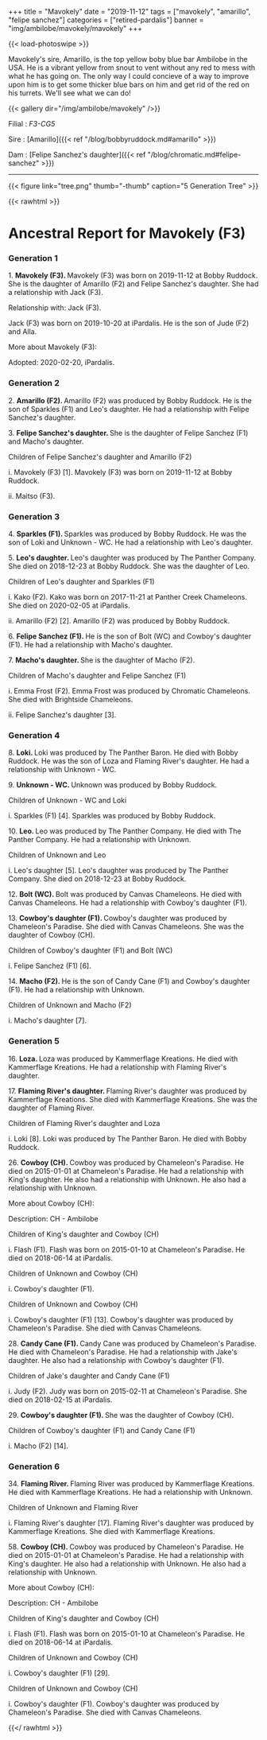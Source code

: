 +++
title = "Mavokely"
date = "2019-11-12"
tags = ["mavokely", "amarillo", "felipe sanchez"]
categories = ["retired-pardalis"]
banner = "img/ambilobe/mavokely/mavokely"
+++

{{< load-photoswipe >}}

Mavokely's sire, Amarillo, is the top yellow boby blue bar Ambilobe in the USA. He is a vibrant yellow from snout to vent without any red to mess with what he has going on. The only way I could concieve of a way to improve upon him is to get some thicker blue bars on him and get rid of the red on his turrets. We'll see what we can do!

{{< gallery dir="/img/ambilobe/mavokely" />}}

Filial
: *F3-CG5*

Sire
: [Amarillo]({{< ref "/blog/bobbyruddock.md#amarillo" >}})

Dam
: [Felipe Sanchez's daughter]({{< ref "/blog/chromatic.md#felipe-sanchez" >}})

---

{{< figure link="tree.png" thumb="-thumb" caption="5 Generation Tree" >}}

{{< rawhtml >}} 
<div id="grampstextdoc">
  <div id="header">
    <h1>Ancestral Report for Mavokely (F3)</h1>
  </div>
  <h3>Generation 1</h3>
  <img align="right" alt="" border="0" src="ismavokely.jpg" />
  <p>1. <strong>Mavokely (F3). </strong>Mavokely (F3) was born on 2019-11-12 at Bobby Ruddock.  She is the daughter of Amarillo (F2) and Felipe Sanchez's daughter. She had a relationship with Jack (F3). </p>
  <p />Relationship with: Jack (F3).</p>
  <p>Jack (F3) was born on 2019-10-20 at iPardalis.  He is the son of Jude (F2) and Alla. </p>
  <p>More about Mavokely (F3):</p>
  <p>Adopted: 2020-02-20, iPardalis.  </p>
  <h3>Generation 2</h3>
  <img align="right" alt="" border="0" src="isamarillo.jpg" />
  <p>2. <strong>Amarillo (F2). </strong>Amarillo (F2) was produced by Bobby Ruddock.  He is the son of Sparkles (F1) and Leo's daughter. He had a relationship with Felipe Sanchez's daughter. </p>
  <p>3. <strong>Felipe Sanchez's daughter. </strong>She is the daughter of Felipe Sanchez (F1) and Macho's daughter. </p>
  <p>Children of Felipe Sanchez's daughter and Amarillo (F2)</p>
  <p>i. Mavokely (F3) [1]. Mavokely (F3) was born on 2019-11-12 at Bobby Ruddock.  </p>
  <p>ii. Maitso (F3). </p>
  <h3>Generation 3</h3>
  <img align="right" alt="" border="0" src="issparkles2.jpg" />
  <p>4. <strong>Sparkles (F1). </strong>Sparkles was produced by Bobby Ruddock.  He was the son of Loki and Unknown - WC. He had a relationship with Leo's daughter. </p>
  <p>5. <strong>Leo's daughter. </strong>Leo's daughter was produced by The Panther Company.  She died on 2018-12-23 at Bobby Ruddock.  She was the daughter of Leo. </p>
  <p>Children of Leo's daughter and Sparkles (F1)</p>
  <p>i. Kako (F2). Kako was born on 2017-11-21 at Panther Creek Chameleons.  She died on 2020-02-05 at iPardalis.  </p>
  <p>ii. Amarillo (F2) [2]. Amarillo (F2) was produced by Bobby Ruddock.  </p>
  <img align="right" alt="" border="0" src="isfelipe.jpg" />
  <p>6. <strong>Felipe Sanchez (F1). </strong>He is the son of Bolt (WC) and Cowboy's daughter (F1). He had a relationship with Macho's daughter. </p>
  <p>7. <strong>Macho's daughter. </strong>She is the daughter of Macho (F2). </p>
  <p>Children of Macho's daughter and Felipe Sanchez (F1)</p>
  <p>i. Emma Frost (F2). Emma Frost was produced by Chromatic Chameleons.  She died with Brightside Chameleons.  </p>
  <p>ii. Felipe Sanchez's daughter [3]. </p>
  <h3>Generation 4</h3>
  <img align="right" alt="" border="0" src="isloki.jpg" />
  <p>8. <strong>Loki. </strong>Loki was produced by The Panther Baron.  He died with Bobby Ruddock.  He was the son of Loza and Flaming River's daughter. He had a relationship with Unknown - WC. </p>
  <p>9. <strong>Unknown - WC. </strong>Unknown was produced by Bobby Ruddock.  </p>
  <p>Children of Unknown - WC and Loki</p>
  <p>i. Sparkles (F1) [4]. Sparkles was produced by Bobby Ruddock.  </p>
  <img align="right" alt="" border="0" src="isLeo1.jpg" />
  <p>10. <strong>Leo. </strong>Leo was produced by The Panther Company.  He died with The Panther Company.  He had a relationship with Unknown. </p>
  <p>Children of Unknown and Leo</p>
  <p>i. Leo's daughter [5]. Leo's daughter was produced by The Panther Company.  She died on 2018-12-23 at Bobby Ruddock.  </p>
  <img align="right" alt="" border="0" src="isbolt.jpg" />
  <p>12. <strong>Bolt (WC). </strong>Bolt was produced by Canvas Chameleons.  He died with Canvas Chameleons.  He had a relationship with Cowboy's daughter (F1). </p>
  <p>13. <strong>Cowboy's daughter (F1). </strong>Cowboy's daughter was produced by Chameleon's Paradise.  She died with Canvas Chameleons.  She was the daughter of Cowboy (CH). </p>
  <p>Children of Cowboy's daughter (F1) and Bolt (WC)</p>
  <p>i. Felipe Sanchez (F1) [6]. </p>
  <img align="right" alt="" border="0" src="ismacho.jpg" />
  <p>14. <strong>Macho (F2). </strong>He is the son of Candy Cane (F1) and Cowboy's daughter (F1). He had a relationship with Unknown. </p>
  <p>Children of Unknown and Macho (F2)</p>
  <p>i. Macho's daughter [7]. </p>
  <h3>Generation 5</h3>
  <img align="right" alt="" border="0" src="isloza.jpg" />
  <p>16. <strong>Loza. </strong>Loza was produced by Kammerflage Kreations.  He died with Kammerflage Kreations.  He had a relationship with Flaming River's daughter. </p>
  <p>17. <strong>Flaming River's daughter. </strong>Flaming River's daughter was produced by Kammerflage Kreations.  She died with Kammerflage Kreations.  She was the daughter of Flaming River. </p>
  <p>Children of Flaming River's daughter and Loza</p>
  <p>i. Loki [8]. Loki was produced by The Panther Baron.  He died with Bobby Ruddock.  </p>
  <img align="right" alt="" border="0" src="isCowboy.jpg" />
  <p>26. <strong>Cowboy (CH). </strong>Cowboy was produced by Chameleon's Paradise.  He died on 2015-01-01 at Chameleon's Paradise.  He had a relationship with King's daughter. He also had a relationship with Unknown. He also had a relationship with Unknown. </p>
  <p>More about Cowboy (CH):</p>
  <p>Description: CH - Ambilobe</p>
  <p>Children of King's daughter and Cowboy (CH)</p>
  <p>i. Flash (F1). Flash was born on 2015-01-10 at Chameleon's Paradise.  He died on 2018-06-14 at iPardalis.  </p>
  <p>Children of Unknown and Cowboy (CH)</p>
  <p>i. Cowboy's daughter (F1). </p>
  <p>Children of Unknown and Cowboy (CH)</p>
  <p>i. Cowboy's daughter (F1) [13]. Cowboy's daughter was produced by Chameleon's Paradise.  She died with Canvas Chameleons.  </p>
  <img align="right" alt="" border="0" src="isCandy Cane.jpg" />
  <p>28. <strong>Candy Cane (F1). </strong>Candy Cane was produced by Chameleon's Paradise.  He died with Chameleon's Paradise.  He had a relationship with Jake's daughter. He also had a relationship with Cowboy's daughter (F1). </p>
  <p>Children of Jake's daughter and Candy Cane (F1)</p>
  <p>i. Judy (F2). Judy was born on 2015-02-11 at Chameleon's Paradise.  She died on 2018-02-15 at iPardalis.  </p>
  <p>29. <strong>Cowboy's daughter (F1). </strong>She was the daughter of Cowboy (CH). </p>
  <p>Children of Cowboy's daughter (F1) and Candy Cane (F1)</p>
  <p>i. Macho (F2) [14]. </p>
  <h3>Generation 6</h3>
  <img align="right" alt="" border="0" src="isFlamingRiver.jpg" />
  <p>34. <strong>Flaming River. </strong>Flaming River was produced by Kammerflage Kreations.  He died with Kammerflage Kreations.  He had a relationship with Unknown. </p>
  <p>Children of Unknown and Flaming River</p>
  <p>i. Flaming River's daughter [17]. Flaming River's daughter was produced by Kammerflage Kreations.  She died with Kammerflage Kreations.  </p>
  <img align="right" alt="" border="0" src="isCowboy.jpg" />
  <p>58. <strong>Cowboy (CH). </strong>Cowboy was produced by Chameleon's Paradise.  He died on 2015-01-01 at Chameleon's Paradise.  He had a relationship with King's daughter. He also had a relationship with Unknown. He also had a relationship with Unknown. </p>
  <p>More about Cowboy (CH):</p>
  <p>Description: CH - Ambilobe</p>
  <p>Children of King's daughter and Cowboy (CH)</p>
  <p>i. Flash (F1). Flash was born on 2015-01-10 at Chameleon's Paradise.  He died on 2018-06-14 at iPardalis.  </p>
  <p>Children of Unknown and Cowboy (CH)</p>
  <p>i. Cowboy's daughter (F1) [29]. </p>
  <p>Children of Unknown and Cowboy (CH)</p>
  <p>i. Cowboy's daughter (F1). Cowboy's daughter was produced by Chameleon's Paradise.  She died with Canvas Chameleons.  </p>
</div>
  
{{</ rawhtml >}}

